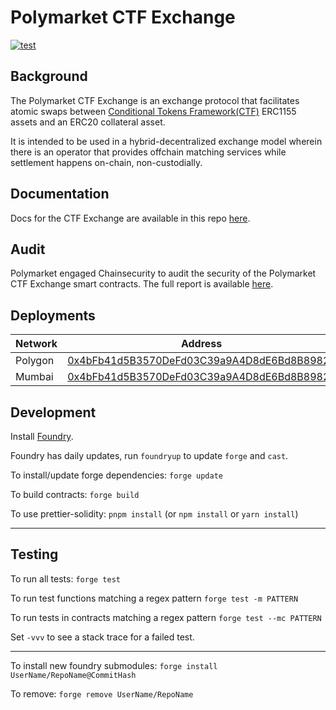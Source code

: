 # Polymarket CTF Exchange
[![test](https://github.com/Polymarket/ctf-exchange/actions/workflows/Tests.yml/badge.svg)](https://github.com/Polymarket/ctf-exchange/actions/workflows/Tests.yml)

## Background

The Polymarket CTF Exchange is an exchange protocol that facilitates atomic swaps between [Conditional Tokens Framework(CTF)](https://docs.gnosis.io/conditionaltokens/) ERC1155 assets and an ERC20 collateral asset.

It is intended to be used in a hybrid-decentralized exchange model wherein there is an operator that provides offchain matching services while settlement happens on-chain, non-custodially.


## Documentation

Docs for the CTF Exchange are available in this repo [here](./docs/Overview.md).

## Audit

Polymarket engaged Chainsecurity to audit the security of the Polymarket CTF Exchange smart contracts. The full report is available [here](./audit/ChainSecurity_Polymarket_Governance_and_Exchange_audit_draft-5.pdf).


## Deployments

| Network          | Address                                                                           |
| ---------------- | --------------------------------------------------------------------------------- |
| Polygon          | [0x4bFb41d5B3570DeFd03C39a9A4D8dE6Bd8B8982E](https://polygonscan.com/address/0x4bFb41d5B3570DeFd03C39a9A4D8dE6Bd8B8982E)|
| Mumbai           | [0x4bFb41d5B3570DeFd03C39a9A4D8dE6Bd8B8982E](https://mumbai.polygonscan.com/address/0x4bFb41d5B3570DeFd03C39a9A4D8dE6Bd8B8982E)|


## Development

Install [Foundry](https://github.com/foundry-rs/foundry/).

Foundry has daily updates, run `foundryup` to update `forge` and `cast`.

To install/update forge dependencies: `forge update`

To build contracts: `forge build`

To use prettier-solidity: `pnpm install` (or `npm install` or `yarn install`)

---

## Testing

To run all tests: `forge test`

To run test functions matching a regex pattern `forge test -m PATTERN`

To run tests in contracts matching a regex pattern `forge test --mc PATTERN`

Set `-vvv` to see a stack trace for a failed test.

---

To install new foundry submodules: `forge install UserName/RepoName@CommitHash`

To remove: `forge remove UserName/RepoName`

